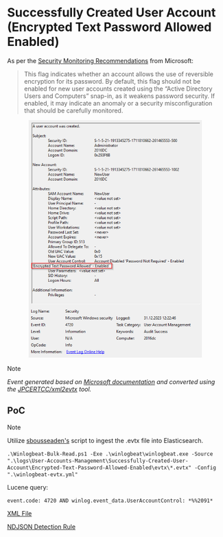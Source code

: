 # Successfully Created User Account (Encrypted Text Password Allowed Enabled)

As per the [Security Monitoring Recommendations](https://learn.microsoft.com/en-us/previous-versions/windows/it-pro/windows-10/security/threat-protection/auditing/event-4720#security-monitoring-recommendations) from Microsoft:
> This flag indicates whether an account allows the use of reversible encryption for its password. By default, this flag should not be enabled for new user accounts created using the “Active Directory Users and Computers” snap-in, as it weakens password security. If enabled, it may indicate an anomaly or a security misconfiguration that should be carefully monitored.

<div align="center">
    <img alt="Successfully Created User Account (Encrypted Text Password Allowed Enabled)" src="/logs/User-Accounts-Management/Successfully-Created-User-Account/Encrypted-Text-Password-Allowed-Enabled/img/Encrypted-Text-Password-Allowed-Enabled.png" width="80%">
</div>

> [!NOTE]
> *Event generated based on [Microsoft documentation](https://learn.microsoft.com/en-us/previous-versions/windows/it-pro/windows-10/security/threat-protection/auditing/event-4720) and converted using the [JPCERTCC/xml2evtx](https://github.com/JPCERTCC/xml2evtx) tool.*

## PoC
> [!NOTE]
> Utilize [sbousseaden's](https://github.com/sbousseaden/EVTX-ATTACK-SAMPLES) script to ingest the .evtx file into Elasticsearch. 

```
.\Winlogbeat-Bulk-Read.ps1 -Exe .\winlogbeat\winlogbeat.exe -Source ".\logs\User-Accounts-Management\Successfully-Created-User-Account\Encrypted-Text-Password-Allowed-Enabled\evtx\*.evtx" -Config ".\winlogbeat-evtx.yml"
```

Lucene query:

```
event.code: 4720 AND winlog.event_data.UserAccountControl: *%%2091*
```

[XML File](/logs/User-Accounts-Management/Successfully-Created-User-Account/Encrypted-Text-Password-Allowed-Enabled/xml/Encrypted-Text-Password-Allowed-Enabled.xml)

[NDJSON Detection Rule](/logs/User-Accounts-Management/Successfully-Created-User-Account/Encrypted-Text-Password-Allowed-Enabled/ndjson/POC-Encrypted-Text-Password-Allowed-Enabled.ndjson)